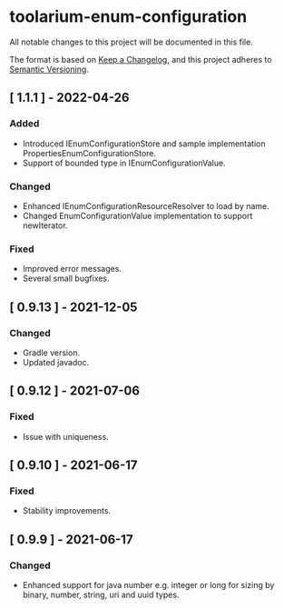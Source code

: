 # toolarium-enum-configuration

All notable changes to this project will be documented in this file.

The format is based on [Keep a Changelog](https://keepachangelog.com/en/1.0.0/),
and this project adheres to [Semantic Versioning](https://semver.org/spec/v2.0.0.html).

## [ 1.1.1 ] - 2022-04-26
### Added
- Introduced IEnumConfigurationStore and sample implementation PropertiesEnumConfigurationStore.
- Support of bounded type in IEnumConfigurationValue.

### Changed
- Enhanced IEnumConfigurationResourceResolver to load by name.
- Changed EnumConfigurationValue implementation to support newIterator.

### Fixed
- Improved error messages.
- Several small bugfixes.

## [ 0.9.13 ] - 2021-12-05
### Changed
- Gradle version.
- Updated javadoc.

## [ 0.9.12 ] - 2021-07-06
### Fixed
- Issue with uniqueness.

## [ 0.9.10 ] - 2021-06-17
### Fixed
- Stability improvements.

## [ 0.9.9 ] - 2021-06-17
### Changed
- Enhanced support for java number e.g. integer or long for sizing by binary, number, string, uri and uuid types.
